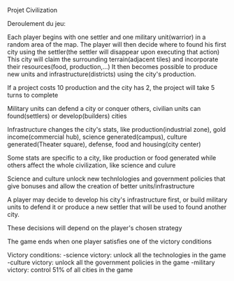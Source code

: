 Projet Civilization

Deroulement du jeu:

Each player begins with one settler and one military unit(warrior) in a random area of the map.
The player will then decide where to found his first city using the settler(the settler will disappear upon executing that action)
This city will claim the surrounding terrain(adjacent tiles) and incorporate their resources(food, production,...) It then becomes possible to produce 
new units and infrastructure(districts) using the city's production.

If a project costs 10 production and the city has 2, the project will take 5 turns to complete

Military units can defend a city or conquer others, civilian units can found(settlers) or develop(builders) cities

Infrastructure changes the city's stats, like production(industrial zone), gold income(commercial hub), science generated(campus), culture generated(Theater square),
defense, food and housing(city center)

Some stats are specific to a city, like production or food generated while others affect the whole civilization, like science and culure

Science and culture unlock new technlologies and government policies that give bonuses and allow the creation of better units/infrastructure

A player may decide to develop his city's infrastructure first, or build military units to defend it or produce a new settler that will be used to found
another city.

These decisions will depend on the player's chosen strategy

The game ends when one player satisfies one of the victory conditions

Victory conditions:
-science victory: unlock all the technologies in the game
-culture victory: unlock all the government policies in the game
-military victory: control 51% of all cities in the game
